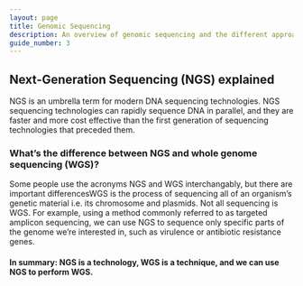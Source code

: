 ```yaml
---
layout: page
title: Genomic Sequencing
description: An overview of genomic sequencing and the different approaches
guide_number: 3
---
```


## Next-Generation Sequencing (NGS) explained
NGS is an umbrella term for modern DNA sequencing technologies. NGS sequencing technologies can rapidly sequence DNA in parallel, and they are faster and more cost effective than the first generation of sequencing
technologies that preceded them.

### What’s the difference between NGS and whole genome sequencing (WGS)?
Some people use the acronyms NGS and WGS interchangably, but there are important differencesWGS is the process of sequencing all of an organism’s genetic material i.e. its chromosome and plasmids. Not all sequencing is
WGS. For example, using a method commonly referred to as targeted amplicon sequencing, we can use NGS to sequence only specific parts of the genome we’re interested in, such as virulence or antibiotic resistance genes.

#### In summary: NGS is a technology, WGS is a technique, and we can use NGS to perform WGS.
